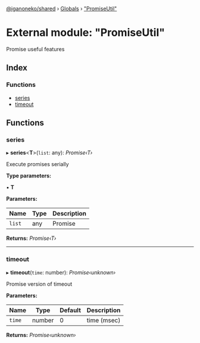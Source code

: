 [@iganoneko/shared](../README.md) › [Globals](../globals.md) › ["PromiseUtil"](_promiseutil_.md)

# External module: "PromiseUtil"

Promise useful features

## Index

### Functions

* [series](_promiseutil_.md#series)
* [timeout](_promiseutil_.md#timeout)

## Functions

###  series

▸ **series**<**T**>(`list`: any): *Promise‹T›*

Execute promises serially

**Type parameters:**

▪ **T**

**Parameters:**

Name | Type | Description |
------ | ------ | ------ |
`list` | any | Promise  |

**Returns:** *Promise‹T›*

___

###  timeout

▸ **timeout**(`time`: number): *Promise‹unknown›*

Promise version of timeout

**Parameters:**

Name | Type | Default | Description |
------ | ------ | ------ | ------ |
`time` | number | 0 | time (msec)  |

**Returns:** *Promise‹unknown›*
